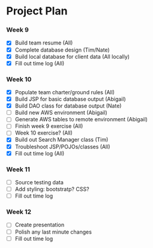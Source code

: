# Project Plan

### Week 9
- [x] Build team resume (All)
- [x] Complete database design (Tim/Nate)
- [x] Build local database for client data (All locally)
- [x] Fill out time log (All)

### Week 10
- [x] Populate team charter/ground rules (All)
- [x] Build JSP for basic database output (Abigail)
- [x] Build DAO class for database output (Nate)
- [ ] Build new AWS environment (Abigail)
- [ ] Generate AWS tables to remote environment (Abigail)
- [ ] Finish week 9 exercise (All)
- [ ] Week 10 exercise? (All)
- [x] Build out Search Manager class (Tim)
- [x] Troubleshoot JSP/POJOs/classes (All)
- [x] Fill out time log (All)

### Week 11
- [ ] Source testing data
- [ ] Add styling: bootstratp? CSS?
- [ ] Fill out time log

### Week 12
- [ ] Create presentation
- [ ] Polish any last minute changes
- [ ] Fill out time log